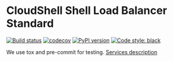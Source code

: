 # CloudShell Shell Load Balancer Standard

[![Build status](https://travis-ci.org/QualiSystems/cloudshell-shell-load-balancer-standard.svg?branch=dev)](https://travis-ci.org/QualiSystems/cloudshell-shell-load-balancer-standard)
[![codecov](https://codecov.io/gh/QualiSystems/cloudshell-shell-load-balancer-standard/branch/dev/graph/badge.svg)](https://codecov.io/gh/QualiSystems/cloudshell-shell-load-balancer-standard)
[![PyPI version](https://badge.fury.io/py/cloudshell-shell-load-balancer-standard.svg)](https://badge.fury.io/py/cloudshell-shell-load-balancer-standard)
[![Code style: black](https://img.shields.io/badge/code%20style-black-000000.svg)](https://github.com/python/black)

We use tox and pre-commit for testing. [Services description](https://github.com/QualiSystems/cloudshell-package-repo-template#description-of-services)
